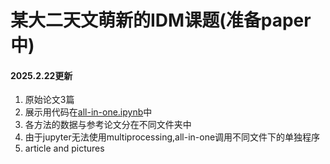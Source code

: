 # 某大二天文萌新的IDM课题(准备paper中)

#### 2025.2.22更新
1. 原始论文3篇
2. 展示用代码在[all-in-one.ipynb](all-in-one.ipynb)中
3. 各方法的数据与参考论文分在不同文件夹中
4. 由于jupyter无法使用multiprocessing,all-in-one调用不同文件下的单独程序
5. article and pictures